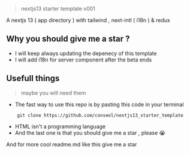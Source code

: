 > nextjs13 starter template v001

A nextjs 13 ( app directory ) with tailwind , next-intl ( i18n ) & redux

## Why you should give me a star ?
- I will keep always updating the depenecy of this template
- I will add i18n for server component after the beta ends

## Usefull things
> maybe you will need them
- The fast way to use this repo is by pasting this code in your terminal
```
    git clone https://github.com/conseol/nextjs13_starter_template
```
- HTML isn't a programming language
- And the last one is that you should give me a star , please 😭


And for more cool readme.md like this give me a star